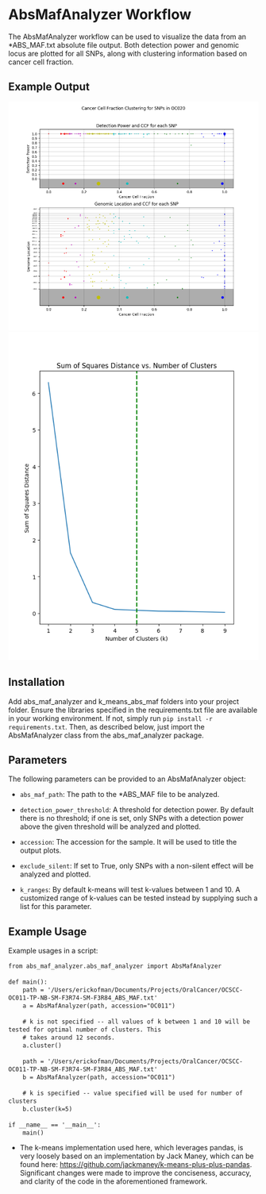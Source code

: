 AbsMafAnalyzer Workflow
=======================

The AbsMafAnalyzer workflow can be used to visualize the data from an *ABS_MAF.txt absolute file output.
Both detection power and genomic locus are plotted for all SNPs, along with clustering information based
on cancer cell fraction.

Example Output
--------------
![An example plot](example_plots/example_plot.png)
![An example SSD plot](example_plots/example_ssd_plot.png)

Installation
------------
Add abs_maf_analyzer and k_means_abs_maf folders into your project folder.
Ensure the libraries specified in the requirements.txt file are available in your working environment.
If not, simply run `pip install -r requirements.txt`.
Then, as described below, just import the AbsMafAnalyzer class from the abs_maf_analyzer package.


Parameters
----------
The following parameters can be provided to an AbsMafAnalyzer object:
* `abs_maf_path`: The path to the *ABS_MAF file to be analyzed.

* `detection_power_threshold`: A threshold for detection power. By default there is no threshold; if one is set, only SNPs with a detection power above the given threshold will be analyzed and plotted.

* `accession`: The accession for the sample. It will be used to title the output plots.

* `exclude_silent`: If set to True, only SNPs with a non-silent effect will be analyzed and plotted.

* `k_ranges`: By default k-means will test k-values between 1 and 10. A customized range of k-values can be tested instead by supplying such a list for this parameter.


Example Usage
-------------
Example usages in a script:

    from abs_maf_analyzer.abs_maf_analyzer import AbsMafAnalyzer

    def main():
        path = '/Users/erickofman/Documents/Projects/OralCancer/OCSCC-OC011-TP-NB-SM-F3R74-SM-F3R84_ABS_MAF.txt'
        a = AbsMafAnalyzer(path, accession="OC011")

        # k is not specified -- all values of k between 1 and 10 will be tested for optimal number of clusters. This
        # takes around 12 seconds.
        a.cluster()

        path = '/Users/erickofman/Documents/Projects/OralCancer/OCSCC-OC011-TP-NB-SM-F3R74-SM-F3R84_ABS_MAF.txt'
        b = AbsMafAnalyzer(path, accession="OC011")

        # k is specified -- value specified will be used for number of clusters
        b.cluster(k=5)

    if __name__ == '__main__':
        main()

* The k-means implementation used here, which leverages pandas, is very loosely based on an implementation by Jack Maney,
which can be found here: https://github.com/jackmaney/k-means-plus-plus-pandas. Significant changes were made to
improve the conciseness, accuracy, and clarity of the code in the aforementioned framework.
